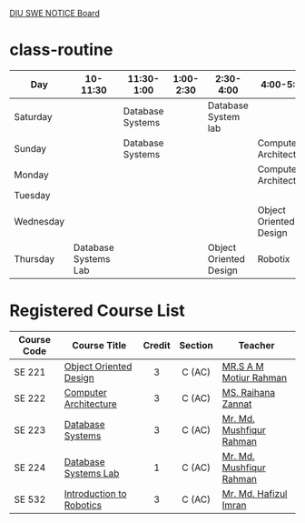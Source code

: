 [DIU SWE NOTICE Board](https://daffodilvarsity.edu.bd/department/swe/notice)

# class-routine

| Day         |  10-11:30            | 11:30-1:00  | 1:00-2:30             |        2:30-4:00       |    4:00-5:30    |
| ----------- | -------------------- | ----------- | --------------------- | ---------------------- | --------------- |
| Saturday    |                 | Database Systems |                       | Database System lab    |                 |
| Sunday      |                 | Database Systems |                       |                        | Computer Architecture
| Monday      |                      |             |                       |                        | Computer Architecture
| Tuesday     |                      |             |                       |                        |                 |
| Wednesday   |                      |             |                       |                        |  Object Oriented Design
| Thursday    | Database Systems Lab |             |                       | Object Oriented Design | Robotix         |


# Registered Course List
| Course Code | Course Title        | Credit   | Section    | Teacher                  |
| ----------- | ------------------- | :------: | :-------:  | ------------------------ |
| SE 221 | [Object Oriented Design](https://elearn.daffodilvarsity.edu.bd/course/view.php?id=9564)   | 3        | C (AC)     | [MR.S A M Motiur Rahman](https://faculty.daffodilvarsity.edu.bd/profile/swe/matiur.html)   |
| SE 222 | [Computer Architecture](https://elearn.daffodilvarsity.edu.bd/course/view.php?id=10188)    | 3        | C (AC)     | [MS. Raihana Zannat](https://faculty.daffodilvarsity.edu.bd/profile/swe/raihana.html)      |
| SE 223 | [Database Systems]()         | 3        | C (AC)     | [Mr. Md. Mushfiqur Rahman](https://faculty.daffodilvarsity.edu.bd/profile/swe/Mushfiqur-swe.html) |
| SE 224 | [Database Systems Lab]()     | 1        | C (AC)     | [Mr. Md. Mushfiqur Rahman](https://faculty.daffodilvarsity.edu.bd/profile/swe/Mushfiqur-swe.html) |
| SE 532 | [Introduction to Robotics](https://elearn.daffodilvarsity.edu.bd/course/view.php?id=10079) | 3        | C (AC)     | [Mr. Md. Hafizul Imran]()    |

